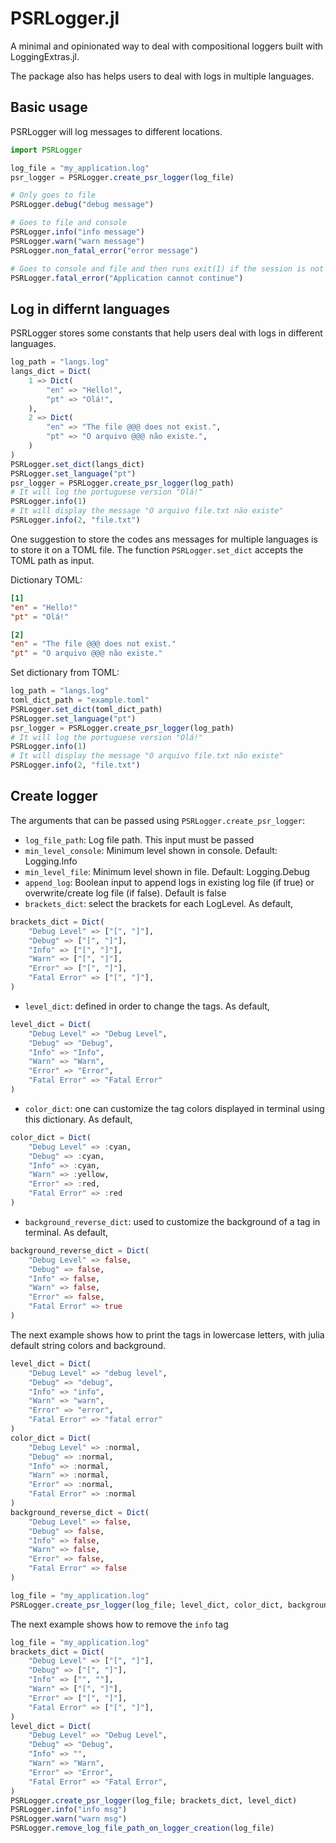 # PSRLogger.jl

A minimal and opinionated way to deal with compositional loggers built with LoggingExtras.jl. 

The package also has helps users to deal with logs in multiple languages.

## Basic usage

PSRLogger will log messages to different locations.

```julia
import PSRLogger

log_file = "my_application.log"
psr_logger = PSRLogger.create_psr_logger(log_file)

# Only goes to file
PSRLogger.debug("debug message")

# Goes to file and console
PSRLogger.info("info message")
PSRLogger.warn("warn message")
PSRLogger.non_fatal_error("error message")

# Goes to console and file and then runs exit(1) if the session is not iterative.
PSRLogger.fatal_error("Application cannot continue")
```

## Log in differnt languages

PSRLogger stores some constants that help users deal with logs in different languages.

```julia
log_path = "langs.log"
langs_dict = Dict(
    1 => Dict(
        "en" => "Hello!",
        "pt" => "Olá!",
    ),
    2 => Dict(
        "en" => "The file @@@ does not exist.",
        "pt" => "O arquivo @@@ não existe.",
    )
)
PSRLogger.set_dict(langs_dict)
PSRLogger.set_language("pt")
psr_logger = PSRLogger.create_psr_logger(log_path)
# It will log the portuguese version "Olá!"
PSRLogger.info(1)
# It will display the message "O arquivo file.txt não existe"
PSRLogger.info(2, "file.txt")
```

One suggestion to store the codes ans messages for multiple languages is to store it on a TOML file. The function `PSRLogger.set_dict` accepts the TOML path as input. 

Dictionary TOML:
```toml
[1]
"en" = "Hello!"
"pt" = "Olá!"

[2]
"en" = "The file @@@ does not exist."
"pt" = "O arquivo @@@ não existe."
```

Set dictionary from TOML:
```julia
log_path = "langs.log"
toml_dict_path = "example.toml"
PSRLogger.set_dict(toml_dict_path)
PSRLogger.set_language("pt")
psr_logger = PSRLogger.create_psr_logger(log_path)
# It will log the portuguese version "Olá!"
PSRLogger.info(1)
# It will display the message "O arquivo file.txt não existe"
PSRLogger.info(2, "file.txt")
```

## Create logger

The arguments that can be passed using `PSRLogger.create_psr_logger`:
* `log_file_path`: Log file path. This input must be passed
* `min_level_console`: Minimum level shown in console. Default: Logging.Info
* `min_level_file`: Minimum level shown in file. Default: Logging.Debug
* `append_log`: Boolean input to append logs in existing log file (if true) or overwrite/create log file (if false). Default is false
* `brackets_dict`: select the brackets for each LogLevel. As default,
```julia
brackets_dict = Dict(
    "Debug Level" => ["[", "]"],
    "Debug" => ["[", "]"],
    "Info" => ["[", "]"],
    "Warn" => ["[", "]"],
    "Error" => ["[", "]"],
    "Fatal Error" => ["[", "]"],
)
```
* `level_dict`: defined in order to change the tags. As default, 
```julia
level_dict = Dict(
    "Debug Level" => "Debug Level",
    "Debug" => "Debug",
    "Info" => "Info",
    "Warn" => "Warn",
    "Error" => "Error",
    "Fatal Error" => "Fatal Error"
)
```
* `color_dict`: one can customize the tag colors displayed in terminal using this dictionary. As default,
```julia
color_dict = Dict(
    "Debug Level" => :cyan,
    "Debug" => :cyan,
    "Info" => :cyan,
    "Warn" => :yellow,
    "Error" => :red,
    "Fatal Error" => :red
)
```
* `background_reverse_dict`: used to customize the background of a tag in terminal. As default, 
```julia
background_reverse_dict = Dict(
    "Debug Level" => false,
    "Debug" => false,
    "Info" => false,
    "Warn" => false,
    "Error" => false,
    "Fatal Error" => true
)
```

The next example shows how to print the tags in lowercase letters, with julia default string colors and background.
```julia
level_dict = Dict(
    "Debug Level" => "debug level",
    "Debug" => "debug",
    "Info" => "info",
    "Warn" => "warn",
    "Error" => "error",
    "Fatal Error" => "fatal error"
)
color_dict = Dict(
    "Debug Level" => :normal,
    "Debug" => :normal,
    "Info" => :normal,
    "Warn" => :normal,
    "Error" => :normal,
    "Fatal Error" => :normal
)
background_reverse_dict = Dict(
    "Debug Level" => false,
    "Debug" => false,
    "Info" => false,
    "Warn" => false,
    "Error" => false,
    "Fatal Error" => false
)

log_file = "my_application.log"
PSRLogger.create_psr_logger(log_file; level_dict, color_dict, background_reverse_dict)
```

The next example shows how to remove the `info` tag
```julia
log_file = "my_application.log"
brackets_dict = Dict(
    "Debug Level" => ["[", "]"],
    "Debug" => ["[", "]"],
    "Info" => ["", ""],
    "Warn" => ["[", "]"],
    "Error" => ["[", "]"],
    "Fatal Error" => ["[", "]"],
)
level_dict = Dict(
    "Debug Level" => "Debug Level",
    "Debug" => "Debug",
    "Info" => "",
    "Warn" => "Warn",
    "Error" => "Error",
    "Fatal Error" => "Fatal Error",
)
PSRLogger.create_psr_logger(log_file; brackets_dict, level_dict)
PSRLogger.info("info msg")
PSRLogger.warn("warn msg")
PSRLogger.remove_log_file_path_on_logger_creation(log_file)
```
